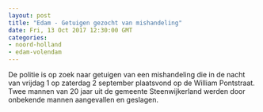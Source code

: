 ```yaml
---
layout: post
title: "Edam - Getuigen gezocht van mishandeling"
date: Fri, 13 Oct 2017 12:30:00 GMT
categories: 
- noord-holland 
- edam-volendam 
---
```


De politie is op zoek naar getuigen van een mishandeling die in de nacht van vrijdag 1 op zaterdag 2 september plaatsvond op de William Pontstraat. Twee mannen van 20 jaar uit de gemeente Steenwijkerland werden door onbekende mannen aangevallen en geslagen.

